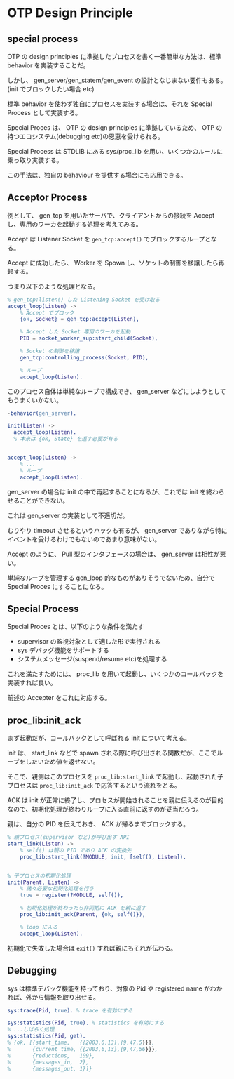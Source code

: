 # OTP Design Principle

## special process

OTP の design principles に準拠したプロセスを書く一番簡単な方法は、標準 behavior を実装することだ。

しかし、 gen_server/gen_statem/gen_event の設計となじまない要件もある。(init でブロックしたい場合 etc)

標準 behavior を使わず独自にプロセスを実装する場合は、それを Special Process として実装する。

Special Proces は、 OTP の design principles に準拠しているため、 OTP の持つエコシステム(debugging etc)の恩恵を受けられる。

Special Process は STDLIB にある sys/proc_lib を用い、いくつかのルールに乗っ取り実装する。

この手法は、独自の behaviour を提供する場合にも応用できる。


## Acceptor Process

例として、 gen_tcp を用いたサーバで、クライアントからの接続を Accept し、専用のワーカを起動する処理を考えてみる。

Accept は Listener Socket を `gen_tcp:accept()` でブロックするループとなる。

Accept に成功したら、 Worker を Spown し、ソケットの制御を移譲したら再起する。

つまり以下のような処理となる。

```erlang
% gen_tcp:listen() した Listening Socket を受け取る
accept_loop(Listen) ->
    % Accept でブロック
    {ok, Socket} = gen_tcp:accept(Listen),

    % Accept した Socket 専用のワーカを起動
    PID = socket_worker_sup:start_child(Socket),

    % Socket の制御を移譲
    gen_tcp:controlling_process(Socket, PID),

    % ループ
    accept_loop(Listen).
```

このプロセス自体は単純なループで構成でき、 gen_server などにしようとしてもうまくいかない。


```erlang
-behavior(gen_server).

init(Listen) ->
  accept_loop(Listen).
  % 本来は {ok, State} を返す必要が有る


accept_loop(Listen) ->
    % ...
    % ループ
    accept_loop(Listen).
```

gen_server の場合は init の中で再起することになるが、これでは init を終わらせることができない。

これは gen_server の実装として不適切だ。

むりやり timeout させるというハックも有るが、 gen_server でありながら特にイベントを受けるわけでもないのであまり意味がない。

Accept のように、 Pull 型のインタフェースの場合は、 gen_server は相性が悪い。

単純なループを管理する gen_loop 的なものがありそうでないため、自分で Special Proces にすることになる。




## Special Process

Special Proces とは、以下のような条件を満たす

- supervisor の監視対象として適した形で実行される
- sys デバッグ機能をサポートする
- システムメッセージ(suspend/resume etc)を処理する


これを満たすためには、 proc_lib を用いて起動し、いくつかのコールバックを実装すれば良い。

前述の Accepter をこれに対応する。


## proc_lib:init_ack

まず起動だが、コールバックとして呼ばれる init について考える。

init は、 start_link などで spawn される際に呼び出される関数だが、ここでループをしたいため値を返せない。

そこで、親側はこのプロセスを `proc_lib:start_link` で起動し、起動された子プロセスは `proc_lib:init_ack` で応答するという流れをとる。

ACK は init が正常に終了し、プロセスが開始されることを親に伝えるのが目的なので、初期化処理が終わりループに入る直前に返すのが妥当だろう。

親は、自分の PID を伝えておき、 ACK が帰るまでブロックする。



```erlang
% 親プロセス(supervisor など)が呼び出す API
start_link(Listen) ->
    % self() は親の PID であり ACK の変換先
    proc_lib:start_link(?MODULE, init, [self(), Listen]).


% 子プロセスの初期化処理
init(Parent, Listen) ->
    % 諸々必要な初期化処理を行う
    true = register(?MODULE, self()),

    % 初期化処理が終わったら非同期に ACK を親に返す
    proc_lib:init_ack(Parent, {ok, self()}),

    % loop に入る
    accept_loop(Listen).
```

初期化で失敗した場合は `exit()` すれば親にもそれが伝わる。




## Debugging

sys は標準デバッグ機能を持っており、対象の Pid や registered name がわかれば、外から情報を取り出せる。

```erlang
sys:trace(Pid, true). % trace を有効にする

sys:statistics(Pid, true). % statistics を有効にする
% ...しばらく処理
sys:statistics(Pid, get).
% {ok, [{start_time,   {{2003,6,13},{9,47,5}}},
%       {current_time, {{2003,6,13},{9,47,56}}},
%       {reductions,   109},
%       {messages_in,  2},
%       {messages_out, 1}]}


```
